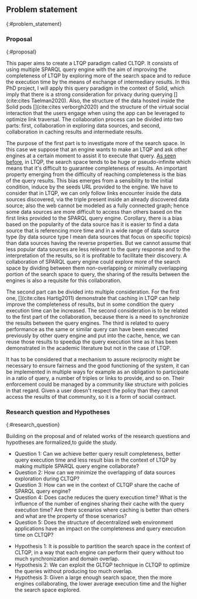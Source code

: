 ## Problem statement
{:#problem_statement}

### Proposal
{:#proposal}

This paper aims to create a LTQP paradigm called
CLTQP.
It consists of using multiple SPARQL query engine with the aim of improving the completeness of LTQP
by exploring more of the search space and to reduce the execution time by the means of exchange of intermediary results.
In this PhD project, I will apply this query paradigm in the context of Solid, 
which imply that there is a strong consideration for privacy during querying [](cite:cites Taelman2020). 
Also, the structure of the data hosted inside the Solid pods [](cite:cites verborgh2020) and the structure of the virtual
social interaction that the users engage when using the app can be leveraged to optimize link traversal. 
The collaboration process can be divided into two parts: 
first, collaboration in exploring data sources, and second, collaboration in caching results and intermediate results.

The purpose of the first part is to investigate more of the search space.
In this case we suppose that an engine wants to make an LTQP and ask other engines
at a certain moment to assist it to execute that query.
[As seen before](#litterature_review_LTQP), in LTQP, the search space tends to be huge or pseudo-infinite
which means that it's difficult to guarantee completeness of results.
An important property emerging from the difficulty of reaching completeness is the bias of the query results. 
This bias emerges from a sensibility to the initial condition, induce by the seeds URL provided to the engine.
We have to consider that in LTQP, we can only follow links encounter inside the data sources discovered,
via the triple present inside an already discovered data source;
also the web cannot be modeled as a fully connected graph;
hence some data sources are more difficult to access than others based on the first links provided to the SPARQL query engine.
Corollary, there is a bias based on the popularity of the data source has it is easier to find a data source that is
referencing more time and in a wide range of data source type (by data source type I mean data sources that focus on specific topics)
than data sources having the reverse properties.
But we cannot assume that less popular data sources are less relevant to the query response and to the
interpretation of the results, so it is profitable to facilitate their discovery.
A collaboration of SPARQL query engine could explore more of the search space by
dividing between them non-overlapping or minimally overlapping portion of the search space to query,
the sharing of the results between the engines is also a requisite for this collaboration.

The second part can be divided into multiple consideration. 
For the first one, [](cite:cites Hartig2011) demonstrate that caching in LTQP can
help improve the completeness of results, but in some condition the query execution time can be increased.
The second consideration is to be related to the first part of the collaboration,
because there is a need to synchronize the results between the query engines. 
The third is related to query performance as the same or similar query can have been executed previously by
other query engine and put into the cache, hence, we can reuse those results to speedup the query execution time as
it has been demonstrated in the academic literature but not in the case of LTQP.

It has to be considered that a mechanism to assure reciprocity might be necessary to ensure
fairness and the good functioning of the system,
it can be implemented in multiple ways for example as an obligation to participate in a ratio of query,
a number of triples or links to provide, and so on.
Their enforcement could be managed by a community like structure with policies in that regard.
Given a user doesn't respect the policy than they cannot access the results of that community,
so it is a form of social contract.

### Research question and Hypotheses
{:#research_question}

Building on the proposal and of related works of the [](#litterature_review) 
research questions and hypotheses are formalized,to guide the study.

<div class="sidebysidecontainer">

<div>
<ul>
<li><span class="question_hypothesis">Question 1</span>: Can we achieve better query result completeness, 
better query execution time and less result bias in the context of LTQP by making multiple SPARQL query engine collaborate?</li>

<li><span class="question_hypothesis">Question 2</span>: How can we minimize the overlapping of data sources exploration during CLTQP?</li>

<li><span class="question_hypothesis">Question 3</span>: How can we in the context of CLTQP share the cache of SPARQL query engine? </li>

<li><span class="question_hypothesis">Question 4</span>: Does cache reduces the query execution time? What is the influence of the number of engines sharing their cache with the query execution time? Are there scenarios where caching is better than others and what are the property of those scenarios?</li>

<li><span class="question_hypothesis">Question 5</span>: Does the structure of decentralized web environment applications 
have an impact on the completeness and query execution time on CLTQP?</li>
</ul>
</div>


<div>
<ul>
<li><span class="question_hypothesis">Hypothesis 1</span>: It is possible to partition the search space in the context of CLTQP,
in a way that each engine can perform their query without too much synchronization and domain overlap.</li>


<li><span class="question_hypothesis">Hypothesis 2</span>: We can exploit the GLTQP technique in CLTQP to optimize the queries without producing too much overlap.</li>

<li><span class="question_hypothesis">Hypothesis 3</span>: Given a large enough search space, then 
the more engines collaborating, the lower average execution time and the higher the search space explored.
</li>

</ul>
</div>

</div>